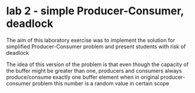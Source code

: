 # lab 2 - simple Producer-Consumer, deadlock

The aim of this laboratory exercise was to implement the solution for simplified Producer-Consumer problem and present students with risk of deadlock

The idea of this version of the problem is that even though the capacity of the buffer might be greater than one, producers and consumers always produce/consume exactly one buffer element when in original producer-consumer problem this number is a random value in certain scope
